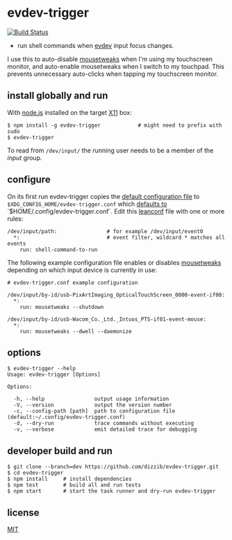 # evdev-trigger
[![Build Status](https://travis-ci.org/dizzib/evdev-trigger.svg?branch=master)](https://travis-ci.org/dizzib/evdev-trigger)

* run shell commands when [evdev] input focus changes.

I use this to auto-disable [mousetweaks] when I'm using my touchscreen
monitor, and auto-enable mousetweaks when I switch to my touchpad.
This prevents unnecessary auto-clicks when tapping my touchscreen monitor.

## install globally and run

With [node.js] installed on the target [X11] box:

    $ npm install -g evdev-trigger            # might need to prefix with sudo
    $ evdev-trigger

To read from `/dev/input/` the running user needs to be a member of the *input* group.

## configure

On its first run evdev-trigger copies the [default configuration file] to
`$XDG_CONFIG_HOME/evdev-trigger.conf` which [defaults to][$XDG_CONFIG_HOME]
`$HOME/.config/evdev-trigger.conf`. Edit this [leanconf] file with one or more
rules:

    /dev/input/path:                # for example /dev/input/event0
      *:                            # event filter, wildcard * matches all events
        run: shell-command-to-run

The following example configuration file enables or disables [mousetweaks]
depending on which input device is currently in use:

    # evdev-trigger.conf example configuration

    /dev/input/by-id/usb-PixArtImaging_OpticalTouchScreen_0000-event-if00:
      *:
        run: mousetweaks --shutdown

    /dev/input/by-id/usb-Wacom_Co._Ltd._Intuos_PTS-if01-event-mouse:
      *:
        run: mousetweaks --dwell --daemonize

## options

    $ evdev-trigger --help
    Usage: evdev-trigger [Options]

    Options:

      -h, --help                output usage information
      -V, --version             output the version number
      -c, --config-path [path]  path to configuration file (default:~/.config/evdev-trigger.conf)
      -d, --dry-run             trace commands without executing
      -v, --verbose             emit detailed trace for debugging

## developer build and run

    $ git clone --branch=dev https://github.com/dizzib/evdev-trigger.git
    $ cd evdev-trigger
    $ npm install     # install dependencies
    $ npm test        # build all and run tests
    $ npm start       # start the task runner and dry-run evdev-trigger

## license

[MIT](./LICENSE)

[$XDG_CONFIG_HOME]: http://standards.freedesktop.org/basedir-spec/basedir-spec-latest.html
[default configuration file]: ./app/default.conf
[evdev]: https://en.wikipedia.org/wiki/Evdev
[leanconf]: https://github.com/dizzib/leanconf
[mousetweaks]: https://help.gnome.org/users/mousetweaks/stable/mouse-a11y-introduction.html.en
[node.js]: http://nodejs.org
[JavaScript regular expression]: https://developer.mozilla.org/en-US/docs/Web/JavaScript/Guide/Regular_Expressions
[X11]: https://en.wikipedia.org/wiki/X_Window_System
